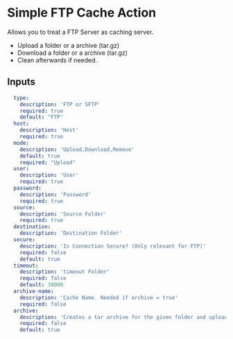 # Simple FTP Cache Action

Allows you to treat a FTP Server as caching server.

- Upload a folder or a archive (tar.gz)
- Download a folder or a archive (tar.gz)
- Clean afterwards if needed.

## Inputs

```yml
  type:
    description: 'FTP or SFTP'
    required: true
    default: "FTP"
  host:
    description: 'Host'
    required: true
  mode:
    description: 'Upload,Download,Remove'
    default: true
    required: "Upload"
  user:
    description: 'User'
    required: true
  password:
    description: 'Password'
    required: true
  source:
    description: 'Source Folder'
    required: true
  destination:
    description: 'Destination Folder'
  secure:
    description: 'Is Connection Secure? (Only relevant for FTP)'
    required: false
    default: true
  timeout:
    description: 'timeout Folder'
    required: false
    default: 30000
  archive-name:
    description: 'Cache Name. Needed if archive = true'
    required: false
  archive:
    description: 'Creates a tar archive for the given folder and uploads/downloads that'
    required: false
    default: true
````
